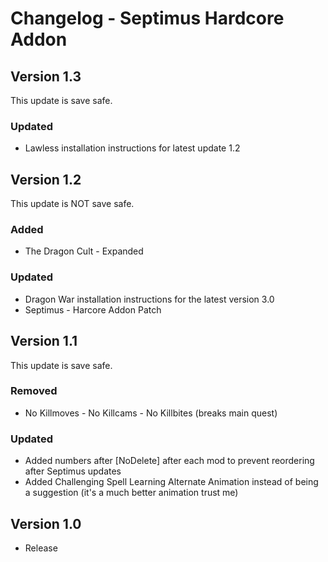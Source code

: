 # Changelog - Septimus Hardcore Addon 

## Version 1.3
This update is save safe.
### Updated
- Lawless installation instructions for latest update 1.2

## Version 1.2
This update is NOT save safe.
### Added
- The Dragon Cult - Expanded
### Updated
- Dragon War installation instructions for the latest version 3.0
- Septimus - Harcore Addon Patch

## Version 1.1
This update is save safe.
### Removed
- No Killmoves - No Killcams - No Killbites (breaks main quest)
### Updated
- Added numbers after [NoDelete] after each mod to prevent reordering after Septimus updates
- Added Challenging Spell Learning Alternate Animation instead of being a suggestion (it's a much better animation trust me)

## Version 1.0
- Release
